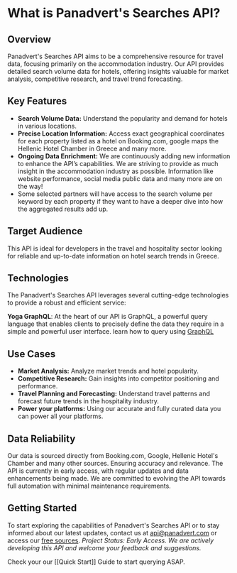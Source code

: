 # What is Panadvert's Searches API?

## Overview
Panadvert's Searches API aims to be a comprehensive resource for travel data, focusing primarily on the accommodation industry. Our API provides detailed search volume data for hotels, offering insights valuable for market analysis, competitive research, and travel trend forecasting.
## Key Features
- **Search Volume Data:** Understand the popularity and demand for hotels in various locations.
- **Precise Location Information:** Access exact geographical coordinates for each property listed as a hotel on Booking.com, google maps the Hellenic Hotel Chamber in Greece and many more.
- **Ongoing Data Enrichment:** We are continuously adding new information to enhance the API’s capabilities. We are striving to provide as much insight in the accommodation industry as possible. Information like website performance, social media public data and many more are on the way!
- Some selected partners will have access to the search volume per keyword by each property if they want to have a deeper dive into how the aggregated results add up.
## Target Audience
This API is ideal for developers in the travel and hospitality sector looking for reliable and up-to-date information on hotel search trends in Greece.
## Technologies

The Panadvert's Searches API leverages several cutting-edge technologies to provide a robust and efficient service:

**Yoga GraphQL**: At the heart of our API is GraphQL, a powerful query language that enables clients to precisely define the data they require in a simple and powerful user interface. learn how to query using [GraphQL](https://graphql.org/learn/queries/)
## Use Cases
- **Market Analysis:** Analyze market trends and hotel popularity.
- **Competitive Research:** Gain insights into competitor positioning and performance.
- **Travel Planning and Forecasting:** Understand travel patterns and forecast future trends in the hospitality industry.
- **Power your platforms:** Using our accurate and fully curated data you can power all your platforms. 
## Data Reliability 
Our data is sourced directly from Booking.com, Google, Hellenic Hotel's Chamber and many other sources. Ensuring accuracy and relevance. The API is currently in early access, with regular updates and data enhancements being made. We are committed to evolving the API towards full automation with minimal maintenance requirements. 
## Getting Started
To start exploring the capabilities of Panadvert's Searches API or to stay informed about our latest updates, contact us at [api@panadvert.com](mailto:api@panadvert.com) or access our [free sources](https://api.panadvert.com). _Project Status: Early Access. We are actively developing this API and welcome your feedback and suggestions._

Check your our [[Quick Start]] Guide to start querying ASAP. 
